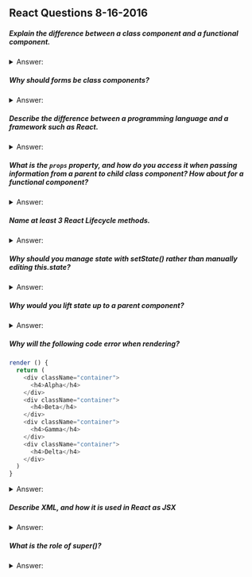 ## React Questions 8-16-2016

##### Explain the difference between a class component and a functional component.

<details>
  <summary>Answer:</summary>
  class components maintain state and must have a render function.
</details>



##### Why should forms be class components?

<details>
  <summary>Answer:</summary>
  Form elements naturally keep some internal state (i.e. input fields in the form).
</details>


##### Describe the difference between a programming language and a framework such as React.

<details>
  <summary>Answer:</summary>
  A programming language is the dialect in which code is written, requiring the specific use and placement of
  characters and keywords. A framework like React is a collection of libraries and methods, written in a particular
  language (Javascript in this case) and is used with that language to provide extra functionality.
</details>



##### What is the `props` property, and how do you access it when passing information from a parent to child class component? How about for a functional component?

<details>
  <summary>Answer:</summary>
  The props property are the inputs passed down from a parent to a child component - they can be of any data type. <br />
  Class component: `this.props.property` <br />
  Functuonal component: destructure in function`({property1, property2})` declaration, or `props.propery`
</details>


##### Name at least 3 React Lifecycle methods.

<details>
  <summary>Answer:</summary>
  componentWillMount: perfrom some action before rendering (Rarely used) <br />
  render: redendering of the component <br />
  componentDidMount: perform some action after rendering
</details>



##### Why should you manage state with setState() rather than manually editing this.state?

<details>
  <summary>Answer:</summary>
  setState() re-renders its component (unless shouldComponentUpdate() returns false)
</details>


##### Why would you lift state up to a parent component?

<details>
  <summary>Answer:</summary>
  When several components require (and change with) the same changing data.
</details>


##### Why will the following code error when rendering?

```javascript
render () {
  return (
    <div className="container">
      <h4>Alpha</h4>
    </div>
    <div className="container">
      <h4>Beta</h4>
    </div>
    <div className="container">
      <h4>Gamma</h4>
    </div>
    <div className="container">
      <h4>Delta</h4>
    </div>
  )
}
```

<details>
  <summary>Answer:</summary>
  React components have to return a single React element.  You would have to wrap this inside a <div> before returning.
</details>


##### Describe XML, and how it is used in React as JSX

<details>
 <summary>Answer:</summary>
 XML is a markup language similar to HTML except the tags have no built-in functionality, the tag elements can be named whatever the creator chooses, generally in reference to the code within. JSX is a mashup of JavaScript & XML that was created for React & is the most elegant language to use with React. It is essentially XML that is formatted to accept JavaScript when it is wrapped in curly braces.
</details>


##### What is the role of super()?

<details>
  <summary>Answer:</summary>
  super() initializes the parent component's props for the child component
</details>
